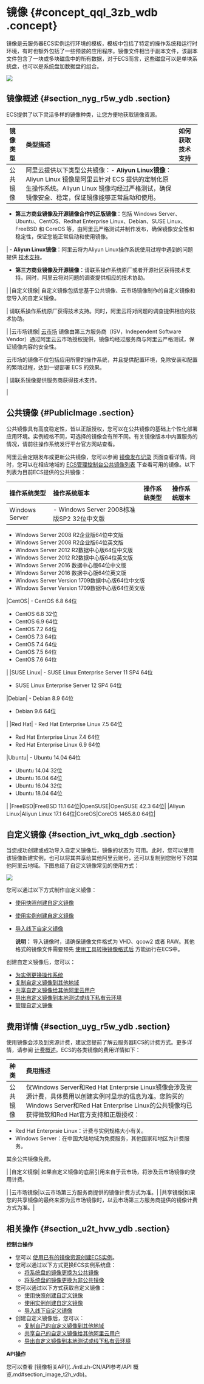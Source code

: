 # 镜像 {#concept_qql_3zb_wdb .concept}

镜像是云服务器ECS实例运行环境的模板，模板中包括了特定的操作系统和运行时环境，有时也额外包括了一些预装的应用程序。镜像文件相当于副本文件，该副本文件包含了一块或多块磁盘中的所有数据，对于ECS而言，这些磁盘可以是单块系统盘，也可以是系统盘加数据盘的组合。

![](http://static-aliyun-doc.oss-cn-hangzhou.aliyuncs.com/assets/img/9572/15472002235238_zh-CN.png)

## 镜像概述 {#section_nyg_r5w_ydb .section}

ECS提供了以下灵活多样的镜像种类，让您方便地获取镜像资源。

|镜像类型|类型描述|如何获取技术支持|
|:---|:---|:-------|
|公共镜像|阿里云提供以下类型公共镜像：-   **Aliyun Linux镜像**：Aliyun Linux 镜像是阿里云针对 ECS 提供的定制化原生操作系统。Aliyun Linux 镜像均经过严格测试，确保镜像安全、稳定，保证镜像能够正常启动和使用。
-   **第三方商业镜像及开源镜像合作的正版镜像**：包括 Windows Server、Ubuntu、CentOS、Redhat Enterprise Linux、Debian、SUSE Linux、FreeBSD 和 CoreOS 等，由阿里云严格测试并制作发布，确保镜像安全性和稳定性，保证您能正常启动和使用镜像。

| -   **Aliyun Linux镜像**：阿里云将为Aliyun Linux操作系统使用过程中遇到的问题提供 [技术支持](https://workorder-intl.console.aliyun.com/#/ticket/createIndex)。
-   **第三方商业镜像及开源镜像**：请联系操作系统原厂或者开源社区获得技术支持。同时，阿里云将对问题的调查提供相应的技术协助。

 |
|自定义镜像| 自定义镜像包括您基于公共镜像、云市场镜像制作的自定义镜像和您导入的自定义镜像。

 | 请联系操作系统原厂获得技术支持。同时，阿里云将对问题的调查提供相应的技术协助。

 |
|云市场镜像| [云市场](https://marketplace.alibabacloud.com/) 镜像由第三方服务商（ISV，Independent Software Vendor）通过阿里云云市场授权提供，镜像均经过服务商与阿里云严格测试，保证镜像内容的安全性。

 云市场的镜像不仅包括应用所需的操作系统，并且提供配置环境，免除安装和配置的繁琐过程，达到一键部署 ECS 的效果。

 | 请联系镜像提供服务商获得技术支持。

 |

## 公共镜像 {#PublicImage .section}

公共镜像具有高度稳定性，皆以正版授权，您可以在公共镜像的基础上个性化部署应用环境。实例规格不同，可选择的镜像会有所不同。有关镜像版本中内置服务的情况，请前往操作系统发行平台官方网站查看。

阿里云会定期发布或更新公共镜像，您可以参阅 [镜像发布记录](../intl.zh-CN/用户指南/镜像/镜像发布记录/镜像发布记录.md#) 页面查看详情。同时，您可以在相应地域的 [ECS管理控制台公共镜像列表](https://ecs.console.aliyun.com/#/image/region/cn-hangzhou/systemImageList) 下查看可用的镜像。以下列表为目前ECS提供的公共镜像：

|操作系统类型|操作系统版本|操作系统类型|操作系统版本|
|:-----|:-----|:-----|:-----|
|Windows Server| -   Windows Server 2008标准版SP2 32位中文版
-   Windows Server 2008 R2企业版64位中文版
-   Windows Server 2008 R2企业版64位英文版
-   Windows Server 2012 R2数据中心版64位中文版
-   Windows Server 2012 R2数据中心版64位英文版
-   Windows Server 2016 数据中心版64位中文版
-   Windows Server 2016 数据中心版64位英文版
-   Windows Server Version 1709数据中心版64位中文版
-   Windows Server Version 1709数据中心版64位英文版

 |CentOS| -   CentOS 6.8 64位
-   CentOS 6.8 32位
-   CentOS 6.9 64位
-   CentOS 7.2 64位
-   CentOS 7.3 64位
-   CentOS 7.4 64位
-   CentOS 7.5 64位
-   CentOS 7.6 64位

 |
|SUSE Linux| -   SUSE Linux Enterprise Server 11 SP4 64位
-   SUSE Linux Enterprise Server 12 SP4 64位

 |Debian| -   Debian 8.9 64位
-   Debian 9.6 64位

 |
|Red Hat| -   Red Hat Enterprise Linux 7.5 64位
-   Red Hat Enterprise Linux 7.4 64位
-   Red Hat Enterprise Linux 6.9 64位

 |Ubuntu| -   Ubuntu 14.04 64位
-   Ubuntu 14.04 32位
-   Ubuntu 16.04 64位
-   Ubuntu 16.04 32位
-   Ubuntu 18.04 64位

 |
|FreeBSD|FreeBSD 11.1 64位|OpenSUSE|OpenSUSE 42.3 64位|
|Aliyun Linux|Aliyun Linux 17.1 64位|CoreOS|CoreOS 1465.8.0 64位|

## 自定义镜像 {#section_ivt_wkq_dgb .section}

当您成功创建或成功导入自定义镜像后，镜像的状态为 可用。此时，您可以使用该镜像新建实例，也可以将其共享给其他阿里云账号，还可以复制到您账号下的其他阿里云地域。下图总结了自定义镜像常见的使用方式：

![](http://static-aliyun-doc.oss-cn-hangzhou.aliyuncs.com/assets/img/9572/154720022334490_zh-CN.png)

您可以通过以下方式制作自定义镜像：

-   [使用快照创建自定义镜像](../intl.zh-CN/用户指南/镜像/创建自定义镜像/使用快照创建自定义镜像.md#)
-   [使用实例创建自定义镜像](../intl.zh-CN/用户指南/镜像/创建自定义镜像/使用实例创建自定义镜像.md#)
-   [导入线下自定义镜像](../intl.zh-CN/用户指南/镜像/导入镜像/导入镜像必读.md#)

    **说明：** 导入镜像时，请确保镜像文件格式为 VHD、qcow2 或者 RAW。其他格式的镜像文件需要预先 [使用工具转换镜像格式后](../intl.zh-CN/用户指南/镜像/导入镜像/转换镜像格式.md#) 方能运行在ECS中。


创建自定义镜像后，您可以：

-   [为实例更换操作系统](../intl.zh-CN/用户指南/云盘/更换系统盘（非公共镜像）.md#)
-   [复制自定义镜像到其他地域](../intl.zh-CN/用户指南/镜像/复制镜像.md#)
-   [共享自定义镜像给其他阿里云用户](../intl.zh-CN/用户指南/镜像/共享镜像.md#)
-   [导出自定义镜像到本地测试或线下私有云环境](../intl.zh-CN/用户指南/镜像/导出镜像.md#)
-   [管理自定义镜像](../intl.zh-CN/用户指南/镜像/管理自定义镜像.md#)

## 费用详情 {#section_uyg_r5w_ydb .section}

使用镜像会涉及到资源计费，建议您提前了解云服务器ECS的计费方式。更多详情，请参阅 [计费概述](../intl.zh-CN/产品定价/计费概述.md#)。ECS的各类镜像的费用详情如下：

|种类|费用描述|
|:-|:---|
|公共镜像| 仅Windows Server和Red Hat Enterprsie Linux镜像会涉及资源计费，具体费用以创建实例时显示的信息为准。您购买的Windows Server和Red Hat Enterprise Linux的公共镜像均已获得微软和Red Hat官方支持和正版授权：

-   Red Hat Enterprsie Linux：计费与实例规格大小有关。
-   Windows Server：在中国大陆地域为免费服务，其他国家和地区为计费服务。

 其余公共镜像免费。

 |
|自定义镜像| 如果自定义镜像的底层引用来自于云市场，将涉及云市场镜像的使用计费。

 |
|云市场镜像|以云市场第三方服务商提供的镜像计费方式为准。|
|共享镜像|如果您的共享镜像的最终来源为云市场镜像时，以云市场第三方服务商提供的镜像计费方式为准。|

## 相关操作 {#section_u2t_hvw_ydb .section}

**控制台操作**

-   您可以 [使用已有的镜像资源创建ECS实例](../intl.zh-CN/用户指南/实例/创建实例/使用自定义镜像创建实例.md#)。
-   您可以通过以下方式更换ECS实例系统盘：
    -   [将系统盘的镜像更换为公共镜像](../intl.zh-CN/用户指南/云盘/更换系统盘（公共镜像）.md#)
    -   [将系统盘的镜像更换为非公共镜像](../intl.zh-CN/用户指南/云盘/更换系统盘（非公共镜像）.md#)
-   您可以通过以下方式获取自定义镜像：
    -   [使用快照创建自定义镜像](../intl.zh-CN/用户指南/镜像/创建自定义镜像/使用快照创建自定义镜像.md#)
    -   [使用实例创建自定义镜像](../intl.zh-CN/用户指南/镜像/创建自定义镜像/使用实例创建自定义镜像.md#)
    -   [导入线下自定义镜像](../intl.zh-CN/用户指南/镜像/导入镜像/导入镜像必读.md#)
-   创建自定义镜像后，您可以：
    -   [复制自己的自定义镜像到其他地域](../intl.zh-CN/用户指南/镜像/复制镜像.md#)
    -   [共享自己的自定义镜像给其他阿里云用户](../intl.zh-CN/用户指南/镜像/共享镜像.md#)
    -   [导出自定义镜像到本地测试或线下私有云环境](../intl.zh-CN/用户指南/镜像/导出镜像.md#)

**API操作**

您可以查看 [镜像相关API](../intl.zh-CN/API参考/API 概览.md#section_image_t2h_vdb)。

